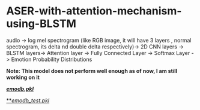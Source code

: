 # ASER-with-attention-mechanism-using-BLSTM

 audio -> log mel spectrogram (like RGB image, it will have 3 layers , normal spectrogram, its delta nd double delta respectively)-> 2D CNN layers -> BLSTM layers-> Attention layer -> Fully Connected Layer -> Softmax Layer -> Emotion Probability Distributions

**Note: This model does not perform well enough as of now, I am still working on it**

[**_emodb.pkl_**](https://drive.google.com/open?id=1DmmMtHPZUcA16tYGWjFId0wgnxgj2cvh)

[***_emodb_test.pkl_*](https://drive.google.com/open?id=1XHea79-2uBFSkl5-wEYpqTE_N8ZoiaxB)
